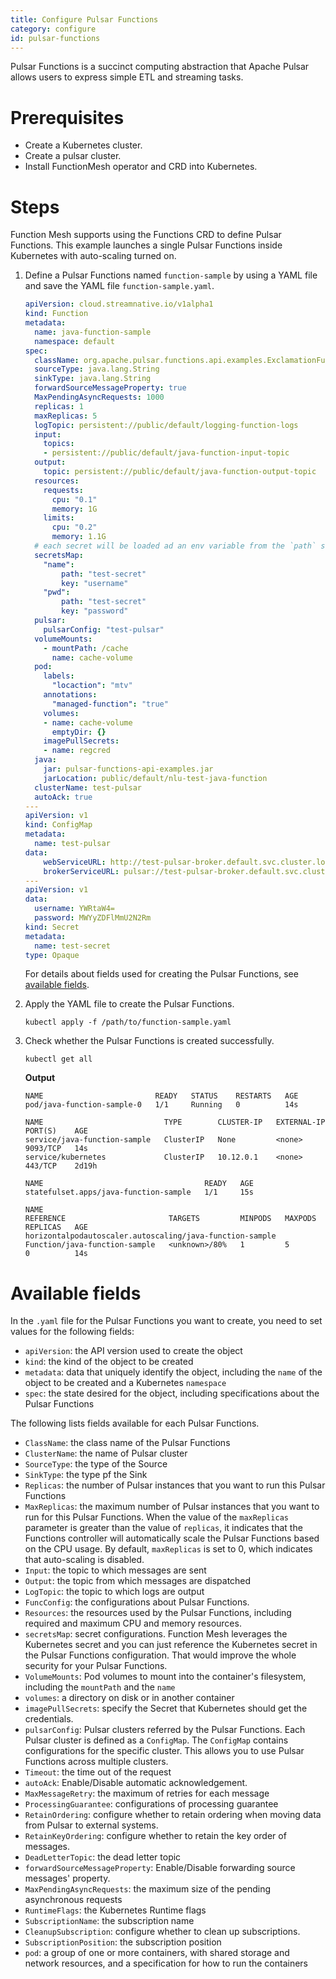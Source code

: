 ```yaml
---
title: Configure Pulsar Functions
category: configure
id: pulsar-functions
---
```

Pulsar Functions is a succinct computing abstraction that Apache Pulsar allows users to express simple ETL and streaming tasks.

# Prerequisites

- Create a Kubernetes cluster.
- Create a pulsar cluster.
- Install FunctionMesh operator and CRD into Kubernetes.

# Steps

Function Mesh supports using the Functions CRD to define Pulsar Functions. This example launches a single Pulsar Functions inside Kubernetes with auto-scaling turned on.

1. Define a Pulsar Functions named `function-sample` by using a YAML file and save the YAML file `function-sample.yaml`.

    ```yml
    apiVersion: cloud.streamnative.io/v1alpha1
    kind: Function
    metadata:
      name: java-function-sample
      namespace: default
    spec:
      className: org.apache.pulsar.functions.api.examples.ExclamationFunction
      sourceType: java.lang.String
      sinkType: java.lang.String
      forwardSourceMessageProperty: true
      MaxPendingAsyncRequests: 1000
      replicas: 1
      maxReplicas: 5
      logTopic: persistent://public/default/logging-function-logs
      input:
        topics:
        - persistent://public/default/java-function-input-topic
      output:
        topic: persistent://public/default/java-function-output-topic
      resources:
        requests:
          cpu: "0.1"
          memory: 1G
        limits:
          cpu: "0.2"
          memory: 1.1G
      # each secret will be loaded ad an env variable from the `path` secret with the `key` in that secret in the name of `name`
      secretsMap:
        "name":
            path: "test-secret"
            key: "username"
        "pwd":
            path: "test-secret"
            key: "password"
      pulsar:
        pulsarConfig: "test-pulsar"
      volumeMounts:
        - mountPath: /cache
          name: cache-volume
      pod:
        labels:
          "locaction": "mtv"
        annotations:
          "managed-function": "true"
        volumes:
        - name: cache-volume
          emptyDir: {}
        imagePullSecrets:
        - name: regcred
      java:
        jar: pulsar-functions-api-examples.jar
        jarLocation: public/default/nlu-test-java-function
      clusterName: test-pulsar
      autoAck: true
    ---
    apiVersion: v1
    kind: ConfigMap
    metadata:
      name: test-pulsar
    data:
        webServiceURL: http://test-pulsar-broker.default.svc.cluster.local:8080
        brokerServiceURL: pulsar://test-pulsar-broker.default.svc.cluster.local:6650
    ---
    apiVersion: v1
    data:
      username: YWRtaW4=
      password: MWYyZDFlMmU2N2Rm
    kind: Secret
    metadata:
      name: test-secret
    type: Opaque
    ```

    For details about fields used for creating the Pulsar Functions, see [available fields](#available-fields).

2. Apply the YAML file to create the Pulsar Functions.

    ```shell
    kubectl apply -f /path/to/function-sample.yaml
    ```

3. Check whether the Pulsar Functions is created successfully.

    ```shell
    kubectl get all
    ```

    **Output**

    ```
    NAME                         READY   STATUS    RESTARTS   AGE
    pod/java-function-sample-0   1/1     Running   0          14s

    NAME                           TYPE        CLUSTER-IP   EXTERNAL-IP   PORT(S)    AGE
    service/java-function-sample   ClusterIP   None         <none>        9093/TCP   14s
    service/kubernetes             ClusterIP   10.12.0.1    <none>        443/TCP    2d19h

    NAME                                    READY   AGE
    statefulset.apps/java-function-sample   1/1     15s

    NAME                                                       REFERENCE                       TARGETS         MINPODS   MAXPODS   REPLICAS   AGE
    horizontalpodautoscaler.autoscaling/java-function-sample   Function/java-function-sample   <unknown>/80%   1         5         0          14s
    ```

# Available fields

In the `.yaml` file for the Pulsar Functions you want to create, you need to set values for the following fields:

- `apiVersion`: the API version used to create the object
- `kind`: the kind of the object to be created
- `metadata`: data that uniquely identify the object, including the `name` of the object to be created and a Kubernetes `namespace`
- `spec`: the state desired for the object, including specifications about the Pulsar Functions

The following lists fields available for each Pulsar Functions.

- `ClassName`: the class name of the Pulsar Functions
- `ClusterName`: the name of Pulsar cluster
- `SourceType`: the type of the Source
- `SinkType`: the type pf the Sink
- `Replicas`: the number of Pulsar instances that you want to run this Pulsar Functions
- `MaxReplicas`: the maximum number of Pulsar instances that you want to run for this Pulsar Functions. When the value of the `maxReplicas` parameter is greater than the value of `replicas`, it indicates that the Functions controller will automatically scale the Pulsar Functions based on the CPU usage. By default, `maxReplicas` is set to 0, which indicates that auto-scaling is disabled.
- `Input`: the topic to which messages are sent
- `Output`: the topic from which messages are dispatched
- `LogTopic`: the topic to which logs are output
- `FuncConfig`: the configurations about Pulsar Functions.
- `Resources`: the resources used by the Pulsar Functions, including required and maximum CPU and memory resources.
- `secretsMap`: secret configurations. Function Mesh leverages the Kubernetes secret and you can just reference the Kubernetes secret in the Pulsar Functions configuration. That would improve the whole security for your Pulsar Functions.
- `VolumeMounts`: Pod volumes to mount into the container's filesystem, including the `mountPath` and the `name`
- `volumes`: a directory on disk or in another container
- `imagePullSecrets`: specify the Secret that Kubernetes should get the credentials.
- `pulsarConfig`: Pulsar clusters referred by the Pulsar Functions. Each Pulsar cluster is defined as a `ConfigMap`. The `ConfigMap` contains configurations for the specific cluster. This allows you to use Pulsar Functions across multiple clusters.
- `Timeout`: the time out of the request
- `autoAck`: Enable/Disable automatic acknowledgement.
- `MaxMessageRetry`: the maximum of retries for each message 
- `ProcessingGuarantee`: configurations of processing guarantee
- `RetainOrdering`: configure whether to retain ordering when moving data from Pulsar to external systems.
- `RetainKeyOrdering`: configure whether to retain the key order of messages.
- `DeadLetterTopic`: the dead letter topic
- `forwardSourceMessageProperty`: Enable/Disable forwarding source messages' property.
- `MaxPendingAsyncRequests`: the maximum size of the pending asynchronous requests
- `RuntimeFlags`: the Kubernetes Runtime flags
- `SubscriptionName`: the subscription name
- `CleanupSubscription`: configure whether to clean up subscriptions.
- `SubscriptionPosition`: the subscription position
- `pod`: a group of one or more containers, with shared storage and network resources, and a specification for how to run the containers